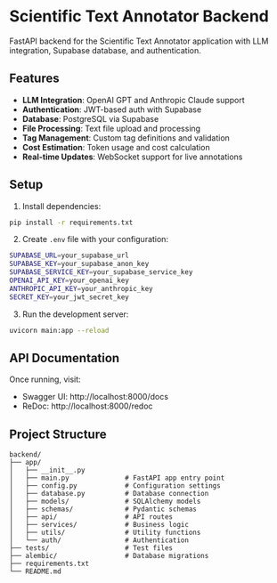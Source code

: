 # Scientific Text Annotator Backend

FastAPI backend for the Scientific Text Annotator application with LLM integration, Supabase database, and authentication.

## Features

- **LLM Integration**: OpenAI GPT and Anthropic Claude support
- **Authentication**: JWT-based auth with Supabase
- **Database**: PostgreSQL via Supabase
- **File Processing**: Text file upload and processing
- **Tag Management**: Custom tag definitions and validation
- **Cost Estimation**: Token usage and cost calculation
- **Real-time Updates**: WebSocket support for live annotations

## Setup

1. Install dependencies:

```bash
pip install -r requirements.txt
```

2. Create `.env` file with your configuration:

```bash
SUPABASE_URL=your_supabase_url
SUPABASE_KEY=your_supabase_anon_key
SUPABASE_SERVICE_KEY=your_supabase_service_key
OPENAI_API_KEY=your_openai_key
ANTHROPIC_API_KEY=your_anthropic_key
SECRET_KEY=your_jwt_secret_key
```

3. Run the development server:

```bash
uvicorn main:app --reload
```

## API Documentation

Once running, visit:

- Swagger UI: http://localhost:8000/docs
- ReDoc: http://localhost:8000/redoc

## Project Structure

```
backend/
├── app/
│   ├── __init__.py
│   ├── main.py              # FastAPI app entry point
│   ├── config.py            # Configuration settings
│   ├── database.py          # Database connection
│   ├── models/              # SQLAlchemy models
│   ├── schemas/             # Pydantic schemas
│   ├── api/                 # API routes
│   ├── services/            # Business logic
│   ├── utils/               # Utility functions
│   └── auth/                # Authentication
├── tests/                   # Test files
├── alembic/                 # Database migrations
├── requirements.txt
└── README.md
```
